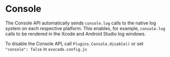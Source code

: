 # Console

The Console API automatically sends `console.log` calls to the native log system on each respective platform. This enables, for example,
`console.log` calls to be rendered in the Xcode and Android Studio log windows.

To disable the Console API, call `Plugins.Console.disable()` or set `"console": false` in `avocado.config.js`